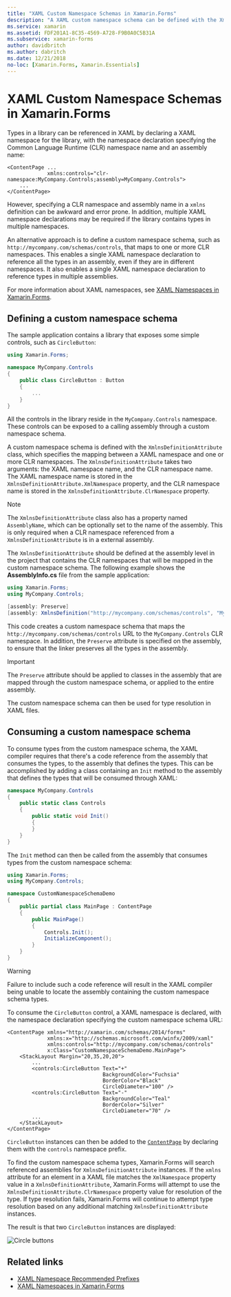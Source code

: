 ```yaml
---
title: "XAML Custom Namespace Schemas in Xamarin.Forms"
description: "A XAML custom namespace schema can be defined with the XmlnsDefinitionAttribute class, which specifies a mapping between a custom URL and one or more CLR namespaces. The custom namespace schema can then be used in XAML namespace declarations."
ms.service: xamarin
ms.assetid: FDF201A1-8C35-4569-A728-F9B0A0C5B31A
ms.subservice: xamarin-forms
author: davidbritch
ms.author: dabritch
ms.date: 12/21/2018
no-loc: [Xamarin.Forms, Xamarin.Essentials]
---
```


# XAML Custom Namespace Schemas in Xamarin.Forms

Types in a library can be referenced in XAML by declaring a XAML namespace for the library, with the namespace declaration specifying the Common Language Runtime (CLR) namespace name and an assembly name:

```xaml
<ContentPage ...
             xmlns:controls="clr-namespace:MyCompany.Controls;assembly=MyCompany.Controls">
    ...
</ContentPage>
```

However, specifying a CLR namespace and assembly name in a `xmlns` definition can be awkward and error prone. In addition, multiple XAML namespace declarations may be required if the library contains types in multiple namespaces.

An alternative approach is to define a custom namespace schema, such as `http://mycompany.com/schemas/controls`, that maps to one or more CLR namespaces. This enables a single XAML namespace declaration to reference all the types in an assembly, even if they are in different namespaces. It also enables a single XAML namespace declaration to reference types in multiple assemblies.

For more information about XAML namespaces, see [XAML Namespaces in Xamarin.Forms](namespaces.md).

## Defining a custom namespace schema

The sample application contains a library that exposes some simple controls, such as `CircleButton`:

```csharp
using Xamarin.Forms;

namespace MyCompany.Controls
{
    public class CircleButton : Button
    {
        ...
    }
}
```

All the controls in the library reside in the `MyCompany.Controls` namespace. These controls can be exposed to a calling assembly through a custom namespace schema.

A custom namespace schema is defined with the `XmlnsDefinitionAttribute` class, which specifies the mapping between a XAML namespace and one or more CLR namespaces. The `XmlnsDefinitionAttribute` takes two arguments: the XAML namespace name, and the CLR namespace name. The XAML namespace name is stored in the `XmlnsDefinitionAttribute.XmlNamespace` property, and the CLR namespace name is stored in the `XmlnsDefinitionAttribute.ClrNamespace` property.

> [!NOTE]
> The `XmlnsDefinitionAttribute` class also has a property named `AssemblyName`, which can be optionally set to the name of the assembly. This is only required when a CLR namespace referenced from a `XmlnsDefinitionAttribute` is in a external assembly.

The `XmlnsDefinitionAttribute` should be defined at the assembly level in the project that contains the CLR namespaces that will be mapped in the custom namespace schema. The following example shows the **AssemblyInfo.cs** file from the sample application:

```csharp
using Xamarin.Forms;
using MyCompany.Controls;

[assembly: Preserve]
[assembly: XmlnsDefinition("http://mycompany.com/schemas/controls", "MyCompany.Controls")]
```

This code creates a custom namespace schema that maps the `http://mycompany.com/schemas/controls` URL to the `MyCompany.Controls` CLR namespace. In addition, the `Preserve` attribute is specified on the assembly, to ensure that the linker preserves all the types in the assembly.

> [!IMPORTANT]
> The `Preserve` attribute should be applied to classes in the assembly that are mapped through the custom namespace schema, or applied to the entire assembly.

The custom namespace schema can then be used for type resolution in XAML files.

## Consuming a custom namespace schema

To consume types from the custom namespace schema, the XAML compiler requires that there's a code reference from the assembly that consumes the types, to the assembly that defines the types. This can be accomplished by adding a class containing an `Init` method to the assembly that defines the types that will be consumed through XAML:

```csharp
namespace MyCompany.Controls
{
    public static class Controls
    {
        public static void Init()
        {
        }
    }
}
```

The `Init` method can then be called from the assembly that consumes types from the custom namespace schema:

```csharp
using Xamarin.Forms;
using MyCompany.Controls;

namespace CustomNamespaceSchemaDemo
{
    public partial class MainPage : ContentPage
    {
        public MainPage()
        {
            Controls.Init();
            InitializeComponent();
        }
    }
}
```

> [!WARNING]
> Failure to include such a code reference will result in the XAML compiler being unable to locate the assembly containing the custom namespace schema types.

To consume the `CircleButton` control, a XAML namespace is declared, with the namespace declaration specifying the custom namespace schema URL:

```xaml
<ContentPage xmlns="http://xamarin.com/schemas/2014/forms"
             xmlns:x="http://schemas.microsoft.com/winfx/2009/xaml"
             xmlns:controls="http://mycompany.com/schemas/controls"
             x:Class="CustomNamespaceSchemaDemo.MainPage">
    <StackLayout Margin="20,35,20,20">
        ...
        <controls:CircleButton Text="+"
                               BackgroundColor="Fuchsia"
                               BorderColor="Black"
                               CircleDiameter="100" />
        <controls:CircleButton Text="-"
                               BackgroundColor="Teal"
                               BorderColor="Silver"
                               CircleDiameter="70" />
        ...
    </StackLayout>
</ContentPage>
```

`CircleButton` instances can then be added to the [`ContentPage`](xref:Xamarin.Forms.ContentPage) by declaring them with the `controls` namespace prefix.

To find the custom namespace schema types, Xamarin.Forms will search referenced assemblies for `XmlnsDefinitionAttribute` instances. If the `xmlns` attribute for an element in a XAML file matches the `XmlNamespace` property value in a `XmlnsDefinitionAttribute`, Xamarin.Forms will attempt to use the `XmlnsDefinitionAttribute.ClrNamespace` property value for resolution of the type. If type resolution fails, Xamarin.Forms will continue to attempt type resolution based on any additional matching `XmlnsDefinitionAttribute` instances.

The result is that two `CircleButton` instances are displayed:

![Circle buttons](custom-namespace-schemas-images/circle-buttons.png "Circle buttons")

## Related links

- [XAML Namespace Recommended Prefixes](custom-prefix.md)
- [XAML Namespaces in Xamarin.Forms](namespaces.md)
